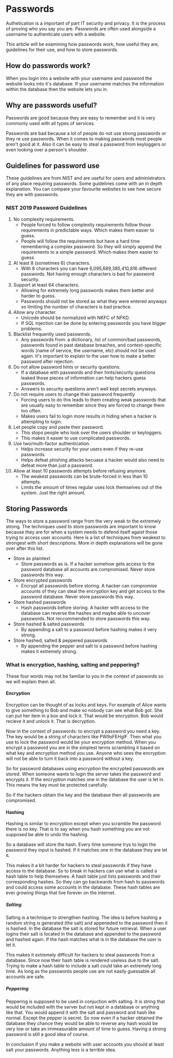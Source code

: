 # Passwords
Authetication is a important of part IT security and privacy. It is the process of proving who you say you are. Passwords are often used alongside a username to authenticate users with a website.

This article will be examining how passwords work, how useful they are, guidelines for their use, and how to store passwords.

## How do passwords work?
When you login into a website with your username and password the website looks into it's database. If your username matches the information within the database then the website lets you in. 

## Why are passwords useful?
Passwords are good because they are easy to remember and it is very commonly used with all types of services. 

Passwords are bad because a lot of people do not use strong passwords or they re use passwords. When it comes to making passwords most people aren't good at it. Also it can be easy to steal a password from keyloggers or even looking over a person's shoulder.

## Guidelines for password use
These guidelines are from NIST and are useful for users and administrators of any place requiring passwords. Some guidelines come with an in depth explanation. You can compare your favourite websites to see how secure they are with passwords.

### NIST 2019 Password Guidelines
1. No complexity requirements. 
   * People forced to follow complexity requirements follow those requirements in predictable ways. Which makes them easier to guess.
   * People will follow the requirements but have a hard time remembering a complex password. So they will simply append the requirements to a simple password. Which makes them easier to guess
2. At least 8 (sometimes 6) characters.
   * With 8 characters you can have 6,095,689,385,410,816 different passwords. Not having enough characters is bad for password security.
3. Support at least 64 characters.
   * Allowing for extremely long passwords makes them better and harder to guess.
   * Passwords should not be stored as what they were entered anyways so limiting the number of characters is bad practice. 
4. Allow any character.
   * Unicode should be normalized with NKFC of NFKD.
   * If SQL injection can be done by entering passwords you have bigger problems.
5. Blacklist frequently used passwords.
   * Any passwords from: a dictionary, list of common/bad passwords, passwords found in past database breaches, and context-specific words (name of service, the username, etc) should not be used again. It's important to explain to the user how to make a better password after rejection.
6. Do not allow password hints or security questions.
   * If a database with passwords and their hints/security questions leaked those pieces of information can help hackers guess passwords. 
   * Answers to security questions aren't well kept secrets anyways.
7. Do not require users to change their password frequently
   * Forcing users to do this leads to them creating weak passwords that are usually easy to remember since they are forced to change them too often.
   * Makes users fail to login more results in hiding when a hacker is attempting to login.
8. Let people copy and paste their password.
   * This stops people who look over the users shoulder or keyloggers.
   * This makes it easier to use complicated passwords.
9. Use two/multi-factor authentication.
   * Helps increase security for your users even if they re-use passwords.
   * Helps defeat phishing attacks becuase a hacker would also need to defeat more than just a password.
10. Allow at least 10 passwords attempts before refusing anymore. 
    * The weakest passwords can be brute-forced in less than 10 attempts.
    * Limits the amount of times regular uses lock themselves out of the system. Just the right amount.

## Storing Passwords
The ways to store a password range from the very weak to the extremely strong. The techniques used to store passwords are important to know because they are for when a system needs to defend itself agaist those trying to access user accounts. Here is a list of techniques from weakest to strongest with short descriptions. More in depth explanations will be gone over after this list.
* Store as plaintext
  * Store passwords as is. If a hacker somehow gets access to the password database all accounts are compromised. Never store passwords this way.
* Store encrypted passwords
  * Encrypt all passwords before storing. A hacker can compromise accounts of they can steal the encryption key and get access to the password database. Never store passwords this way.
* Store hashed passwords
  * Hash passwords before storing. A hacker with access to the database can reverse the hashes and maybe able to uncover passwords. Not reccommended to store passwords this way.
* Store hashed & salted passwords
  * By appending a salt to a password before hashing makes it very strong. 
* Store hashed, salted & peppered passwords
  * By appending the pepper and salt to a password before hashing makes it extremely strong.

### What is encryption, hashing, salting and peppering?
These four words may not be familiar to you in the context of paswords so we will explain them all.

#### Encryption 
Encryption can be thought of as locks and keys. For example of Alice wants to give something to Bob and make so nobody can see what Bob got. She can put her item in a box and lock it. That would be encryption. Bob would recieve it and unlock it. That is decryption. 

Now in the context of passwords: to encrypt a password you need a key. The key would be a string of characters like PW9sFEHglF. Then what you use to lock the password would be your encryption method. When you encrypt a password you are in the simplest terms scrambling it based on what key and encryption method you use. Anyone who sees the encryption will not be able to turn it back into a password without a key.

So for password databases using encryption the encrypted passwords are stored. When someone wants to login the server takes the password and encrypts it. If the encryption matches one in the database the user is let in. This means the key must be protected carefully. 

So if the hackers obtain the key and the database then all passwords are compromised.

#### Hashing
Hashing is similar to encryption except when you scramble the password there is no key. That is to say when you hash something you are not supposed be able to undo the hashing. 

So a database will store the hash. Every time someone trys to login the password they input is hashed. If it matches one in the database they are let it.

This makes it a bit harder for hackers to steal passwords if they have access to the database. So to break in hackers can use what is called a hash table to help themselves. A hash table just lists passwords and their corresponding hashes. So they can go backwards from hash to passwords and could access some accounts in the database. These hash tables are ever growing things that live forever on the internet.

##### Salting
Salting is a technique to strengthen hashing. The idea is before hashing a random string is generated (the salt) and appeneded to the password then it is hashed. In the database the salt is stored for future retrieval. When a user logins their salt is located in the database and appended to the password and hashed again. If the hash matches what is in the database the user is let it. 

This makes it extremely difficult for hackers to steal passwords from a database. Since now their hash table is rendered useless due to the salt. Trying to make a hash table to include a salt could take an extremely long time. As long as the passwords people use are not easily guessable all accounts are safe.

##### Peppering
Peppering is supposed to be used in conjuction with salting. It is string that would be included with the server but not kept in a database or anything like that. You would append it with the salt and password and hash like normal. Except the pepper is secret. So now even if a hacker obtained the database they chance they would be able to reverse any hash would be very low or take an immeasurable amount of time to guess. Having a strong password is still a good idea of course.

In conclusion if you make a website with user accounts you should at least salt your passwords. Anything less is a terrible idea.
